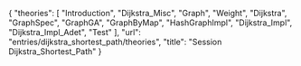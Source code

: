 {
    "theories": [
        "Introduction",
        "Dijkstra_Misc",
        "Graph",
        "Weight",
        "Dijkstra",
        "GraphSpec",
        "GraphGA",
        "GraphByMap",
        "HashGraphImpl",
        "Dijkstra_Impl",
        "Dijkstra_Impl_Adet",
        "Test"
    ],
    "url": "entries/dijkstra_shortest_path/theories",
    "title": "Session Dijkstra_Shortest_Path"
}